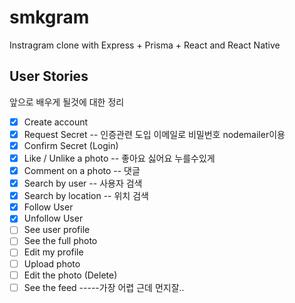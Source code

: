 # smkgram
Instragram clone with Express + Prisma + React and React Native

## User Stories
앞으로 배우게 될것에 대한 정리
- [X] Create account
- [X] Request Secret    -- 인증관련 도입 이메일로 비밀번호 nodemailer이용
- [X] Confirm Secret (Login)
- [X] Like / Unlike a photo -- 좋아요 싫어요 누를수있게
- [X] Comment on a photo    -- 댓글
- [X] Search by user        -- 사용자 검색
- [X] Search by location    -- 위치 검색
- [X] Follow User 
- [X] Unfollow User 
- [ ] See user profile
- [ ] See the full photo
- [ ] Edit my profile
- [ ] Upload photo
- [ ] Edit the photo (Delete)
- [ ] See the feed   -----가장 어렵 근데 먼지잘..